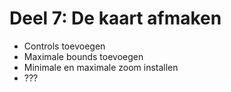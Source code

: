 # Deel 7: De kaart afmaken

- Controls toevoegen
- Maximale bounds toevoegen
- Minimale en maximale zoom installen
- ???
